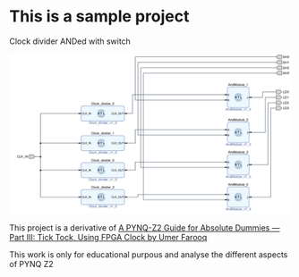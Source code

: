 # This is a sample project

Clock divider ANDed with switch

![schematics](image.png)

This project is a derivative of [A PYNQ-Z2 Guide for Absolute Dummies — Part III: Tick Tock, Using FPGA Clock by Umer Farooq](https://blog.umer-farooq.com/a-pynq-z2-guide-for-absolute-dummies-part-iii-tick-tock-using-fpga-clock-33a34ef3f51a)

This work is only for educational purpous and analyse the different aspects of PYNQ Z2